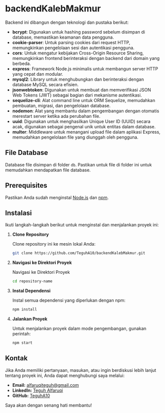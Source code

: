 # backendKalebMakmur

Backend ini dibangun dengan teknologi dan pustaka berikut:

- **bcrypt**: Digunakan untuk hashing password sebelum disimpan di database, memastikan keamanan data pengguna.
- **cookie-parser**: Untuk parsing cookies dari request HTTP, memungkinkan pengelolaan sesi dan autentikasi pengguna.
- **cors**: Untuk mengatur kebijakan Cross-Origin Resource Sharing, memungkinkan frontend berinteraksi dengan backend dari domain yang berbeda.
- **express**: Framework Node.js minimalis untuk membangun server HTTP yang cepat dan modular.
- **mysql2**: Library untuk menghubungkan dan berinteraksi dengan database MySQL secara efisien.
- **jsonwebtoken**: Digunakan untuk membuat dan memverifikasi JSON Web Tokens (JWT) sebagai bagian dari mekanisme autentikasi.
- **sequelize-cli**: Alat command line untuk ORM Sequelize, memudahkan pembuatan, migrasi, dan pengelolaan database.
- **nodemon**: Alat yang membantu dalam pengembangan dengan otomatis merestart server ketika ada perubahan file.
- **uuid**: Digunakan untuk menghasilkan Unique User ID (UUID) secara acak, digunakan sebagai pengenal unik untuk entitas dalam database.
- **multer**: Middleware untuk menangani upload file dalam aplikasi Express, memudahkan pengelolaan file yang diunggah oleh pengguna.

## File Database

Database file disimpan di folder `db`. Pastikan untuk file di folder ini untuk memudahkan mendapatkan file database.

## Prerequisites

Pastikan Anda sudah menginstal [Node.js](https://nodejs.org/) dan [npm](https://www.npmjs.com/).

## Instalasi

Ikuti langkah-langkah berikut untuk menginstal dan menjalankan proyek ini:

1. **Clone Repository**

   Clone repository ini ke mesin lokal Anda:
   ```bash
   git clone https://github.com/TeguhA10/backendKalebMakmur.git

2. **Navigasi ke Direktori Proyek**

   Navigasi ke Direktori Proyek
   ```bash
   cd repository-name

3. **Instal Dependensi**
   
   Instal semua dependensi yang diperlukan dengan npm:
   ```bash
   npm install

4. **Jalankan Proyek**

   Untuk menjalankan proyek dalam mode pengembangan, gunakan perintah:
   ```bash
   npm start

## Kontak

Jika Anda memiliki pertanyaan, masukan, atau ingin berdiskusi lebih lanjut tentang proyek ini, Anda dapat menghubungi saya melalui:

- **Email:** [alfaruqiteguh@gmail.com](mailto:alfaruqiteguh@gmail.com)
- **LinkedIn:** [Teguh Alfaruqi](https://www.linkedin.com/in/teguh-alfaruqi-67399b291/)
- **GitHub:** [TeguhA10](https://github.com/TeguhA10)

Saya akan dengan senang hati membantu!
